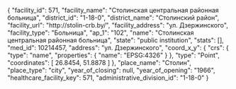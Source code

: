 {
    "facility_id": 571,
    "facility_name": "Столинская центральная районная больница",
    "district_id": "1-18-0",
    "district_name": "Столинский район",
    "facility_url": "http:\/\/stolin-crb.by\/",
    "facility_address": "ул. Дзержинского",
    "facility_type": "Больница",
    "ap_1": "102",
    "name": "Столинская центральная районная больница",
    "state": "public institution",
    "stats": [],
    "med_id": 10214457,
    "address": "ул. Дзержинского",
    "coord_x_y": {
        "crs": {
            "type": "name",
            "properties": {
                "name": "EPSG:4326"
            }
        },
        "type": "Point",
        "coordinates": [
            26.8454,
            51.8878
        ]
    },
    "place_name": "Столин",
    "place_type": "city",
    "year_of_closing": null,
    "year_of_opening": "1966",
    "healthcare_facility_key": 571,
    "administrative_division_id": "1-18-0"
}